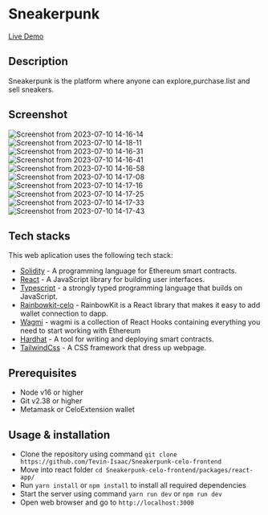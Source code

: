 <!-- TITLE -->
# Sneakerpunk

[Live Demo](https://sneakerpunk-celo-frontend-react-app.vercel.app/)

## Description
Sneakerpunk is the platform where anyone can explore,purchase.list and sell sneakers.

## Screenshot
![Screenshot from 2023-07-10 14-16-14](https://github.com/Tevin-Isaac/Sneakerpunk-celo-frontend/assets/81568615/0e895f65-970b-47ef-a795-02bd20734b37)
![Screenshot from 2023-07-10 14-18-11](https://github.com/Tevin-Isaac/Sneakerpunk-celo-frontend/assets/81568615/745a39f7-7830-4593-84ea-a6788dfa8c41)
![Screenshot from 2023-07-10 14-16-31](https://github.com/Tevin-Isaac/Sneakerpunk-celo-frontend/assets/81568615/7861dd75-0794-433e-bb1b-2824dcc898e8)
![Screenshot from 2023-07-10 14-16-41](https://github.com/Tevin-Isaac/Sneakerpunk-celo-frontend/assets/81568615/e0372a3f-7334-4bc2-9d82-c9d26f39ad91)
![Screenshot from 2023-07-10 14-16-58](https://github.com/Tevin-Isaac/Sneakerpunk-celo-frontend/assets/81568615/7bf536c6-e907-4933-b45d-d8073c090f8e)
![Screenshot from 2023-07-10 14-17-08](https://github.com/Tevin-Isaac/Sneakerpunk-celo-frontend/assets/81568615/f22b8bff-bb9e-488e-9dc7-c272c921e9d4)
![Screenshot from 2023-07-10 14-17-16](https://github.com/Tevin-Isaac/Sneakerpunk-celo-frontend/assets/81568615/e7d4c613-86b6-4226-9654-ae47a7bf536e)
![Screenshot from 2023-07-10 14-17-25](https://github.com/Tevin-Isaac/Sneakerpunk-celo-frontend/assets/81568615/a195c01b-eb5b-4fb8-a7ff-f7df7c2fbd4b)
![Screenshot from 2023-07-10 14-17-33](https://github.com/Tevin-Isaac/Sneakerpunk-celo-frontend/assets/81568615/94998ead-cc3c-432e-b2de-fc12bd1d672a)
![Screenshot from 2023-07-10 14-17-43](https://github.com/Tevin-Isaac/Sneakerpunk-celo-frontend/assets/81568615/83edead1-b435-480e-b11e-1b30fcbe0aa3)





## Tech stacks
This web aplication uses the following tech stack:
- [Solidity](https://docs.soliditylang.org/) - A programming language for Ethereum smart contracts.
- [React](https://reactjs.org/) - A JavaScript library for building user interfaces.
- [Typescript](https://www.typescriptlang.org) - a strongly typed programming language that builds on JavaScript.
- [Rainbowkit-celo](https://docs.celo.org/developer/rainbowkit-celo) - RainbowKit is a React library that makes it easy to add wallet connection to dapp.
- [Wagmi](https://wagmi.sh) - wagmi is a collection of React Hooks containing everything you need to start working with Ethereum
- [Hardhat](https://hardhat.org/) - A tool for writing and deploying smart contracts.
- [TailwindCss](https://tailwindcss.com) - A CSS framework that dress up webpage.

## Prerequisites
- Node v16 or higher
- Git v2.38 or higher
- Metamask or CeloExtension wallet

## Usage & installation
- Clone the repository using command ```git clone https://github.com/Tevin-Isaac/Sneakerpunk-celo-frontend```
- Move into react folder ```cd Sneakerpunk-celo-frontend/packages/react-app/ ```
- Run ```yarn install``` or ```npm install``` to install all required dependencies
- Start the server using command ```yarn run dev``` or ```npm run dev```
- Open web browser and go to ```http://localhost:3000```
